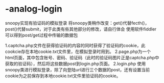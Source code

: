 # -analog-login
snoopy实现有验证码的模拟登录
将snoopy类稍作改变：get()代替fecth()，post()代替submit，对于此类有些其他部分的修改，请自行体会
使用软件fiddler可以得到post/get过程中传输的数据包

1.captcha.php文件在获得验证码的内容的同时获得了验证码的cookie，此cookcie存在本地cookie.txt文件里，在模拟登录时用到。
2.page.php为一个html页面，其中包含账号、密码、验证码（此时的验证码图片正是captcha.php中获取的验证码），然后将这些数据post到login.php页面。
2.login.php 使用snoopy类进行模拟登录，除了向登陆url进行三个数据的post，还有设置当前cookie为之前保存到本地cookie.txt文件里验证码的cookie。
